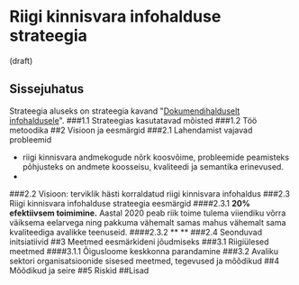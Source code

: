 # Riigi kinnisvara infohalduse strateegia
(draft)

## Sissejuhatus
Strateegia aluseks on strateegia kavand "[Dokumendihalduselt infohaldusele](https://www.mkm.ee/sites/default/files/dokumendihalduselt_infohaldusele_strateegia_1.9.pdf)".
###1.1 Strateegias kasutatavad mõisted
###1.2 Töö metoodika
##2 Visioon ja eesmärgid
###2.1 Lahendamist vajavad probleemid
* riigi kinnisvara andmekogude nõrk koosvõime, probleemide peamisteks põhjusteks on andmete koosseisu, kvaliteedi ja semantika erinevused.
* 
###2.2 Visioon: terviklik hästi korraldatud riigi kinnisvara infohaldus
###2.3 Riigi kinnisvara infohalduse strateegia eesmärgid
####2.3.1 **20% efektiivsem toimimine.** 
Aastal 2020 peab riik toime tulema viiendiku võrra väiksema eelarvega ning pakkuma vähemalt samas mahus vähemalt sama kvaliteediga avalikke teenuseid.
####2.3.2 ** **
###2.4 Seonduvad initsiatiivid
##3 Meetmed eesmärkideni jõudmiseks
###3.1 Riigiülesed meetmed
####3.1.1 Õigusloome keskkonna parandamine
###3.2 Avaliku sektori organisatsioonide sisesed meetmed, tegevused ja mõõdikud
##4 Mõõdikud ja seire
##5 Riskid
##Lisad
